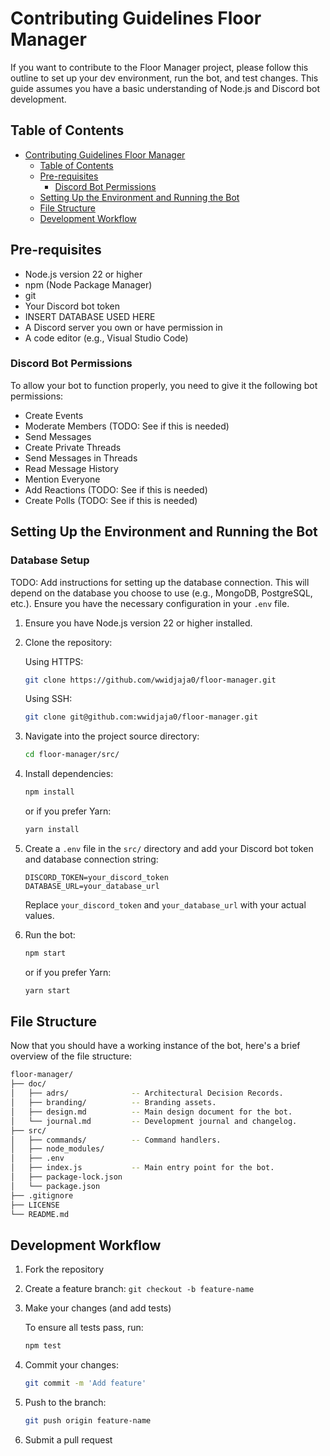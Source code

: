 # Contributing Guidelines Floor Manager

If you want to contribute to the Floor Manager project, please follow this outline to set up your dev environment, run the bot, and test changes. This guide assumes you have a basic understanding of Node.js and Discord bot development.

## Table of Contents

- [Contributing Guidelines Floor Manager](#contributing-guidelines-floor-manager)
  - [Table of Contents](#table-of-contents)
  - [Pre-requisites](#pre-requisites)
    - [Discord Bot Permissions](#discord-bot-permissions)
  - [Setting Up the Environment and Running the Bot](#setting-up-the-environment-and-running-the-bot)
  - [File Structure](#file-structure)
  - [Development Workflow](#development-workflow)

## Pre-requisites

- Node.js version 22 or higher
- npm (Node Package Manager)
- git
- Your Discord bot token
- INSERT DATABASE USED HERE
- A Discord server you own or have permission in
- A code editor (e.g., Visual Studio Code)

### Discord Bot Permissions

To allow your bot to function properly, you need to give it the following bot permissions:

- Create Events
- Moderate Members (TODO: See if this is needed)
- Send Messages
- Create Private Threads
- Send Messages in Threads
- Read Message History
- Mention Everyone
- Add Reactions (TODO: See if this is needed)
- Create Polls (TODO: See if this is needed)

## Setting Up the Environment and Running the Bot

### Database Setup

TODO: Add instructions for setting up the database connection. This will depend on the database you choose to use (e.g., MongoDB, PostgreSQL, etc.). Ensure you have the necessary configuration in your `.env` file.

1. Ensure you have Node.js version 22 or higher installed.
2. Clone the repository:

    Using HTTPS:

    ```bash
    git clone https://github.com/wwidjaja0/floor-manager.git
    ```

    Using SSH:

    ```bash
    git clone git@github.com:wwidjaja0/floor-manager.git
    ```

3. Navigate into the project source directory:

    ```bash
    cd floor-manager/src/
    ```

4. Install dependencies:

    ```bash
    npm install
    ```

    or if you prefer Yarn:

    ```bash
    yarn install
    ```

5. Create a `.env` file in the `src/` directory and add your Discord bot token and database connection string:

    ```env
    DISCORD_TOKEN=your_discord_token
    DATABASE_URL=your_database_url
    ```

    Replace `your_discord_token` and `your_database_url` with your actual values.

6. Run the bot:

    ```bash
    npm start
    ```

    or if you prefer Yarn:

    ```bash
    yarn start
    ```

## File Structure

Now that you should have a working instance of the bot, here's a brief overview of the file structure:

```bash
floor-manager/
├── doc/
│   ├── adrs/              -- Architectural Decision Records.
│   ├── branding/          -- Branding assets.
│   ├── design.md          -- Main design document for the bot.
│   └── journal.md         -- Development journal and changelog.
├── src/
│   ├── commands/          -- Command handlers.
│   ├── node_modules/
│   ├── .env
│   ├── index.js           -- Main entry point for the bot.
│   ├── package-lock.json
│   └── package.json
├── .gitignore
├── LICENSE
└── README.md
```

## Development Workflow

1. Fork the repository
2. Create a feature branch: `git checkout -b feature-name`
3. Make your changes (and add tests)

    To ensure all tests pass, run:

    ```bash
    npm test
    ```

4. Commit your changes:

    ```bash
    git commit -m 'Add feature'
    ```

5. Push to the branch:

    ```bash
    git push origin feature-name
    ```

6. Submit a pull request
